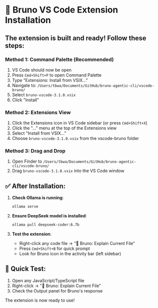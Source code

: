 # 🚀 Bruno VS Code Extension Installation

## The extension is built and ready! Follow these steps:

### Method 1: Command Palette (Recommended)
1. VS Code should now be open
2. Press `Cmd+Shift+P` to open Command Palette
3. Type "Extensions: Install from VSIX..."
4. Navigate to: `/Users/tbwa/Documents/GitHub/bruno-agentic-cli/vscode-bruno/`
5. Select `bruno-vscode-3.1.0.vsix`
6. Click "Install"

### Method 2: Extensions View
1. Click the Extensions icon in VS Code sidebar (or press `Cmd+Shift+X`)
2. Click the "..." menu at the top of the Extensions view
3. Select "Install from VSIX..."
4. Choose `bruno-vscode-3.1.0.vsix` from the vscode-bruno folder

### Method 3: Drag and Drop
1. Open Finder to `/Users/tbwa/Documents/GitHub/bruno-agentic-cli/vscode-bruno/`
2. Drag `bruno-vscode-3.1.0.vsix` into the VS Code window

## ✅ After Installation:

1. **Check Ollama is running**:
   ```bash
   ollama serve
   ```

2. **Ensure DeepSeek model is installed**:
   ```bash
   ollama pull deepseek-coder:6.7b
   ```

3. **Test the extension**:
   - Right-click any code file → "🧠 Bruno: Explain Current File"
   - Press `Cmd+Shift+B` for quick prompt
   - Look for Bruno icon in the activity bar (left sidebar)

## 🎯 Quick Test:
1. Open any JavaScript/TypeScript file
2. Right-click → "🧠 Bruno: Explain Current File"
3. Check the Output panel for Bruno's response

The extension is now ready to use!